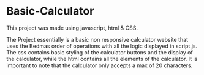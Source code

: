 # Basic-Calculator


This project was made using javascript, html & CSS.

The Project essentially is a basic non responsive calculator website that uses the Bedmas order of operations with all the logic displayed in script.js.
The css contains basic styling of the calculator buttons and the display of the calculator, while the html contains all the elements of the calculator.
It is important to note that the calculator only accepts a max of 20 characters.

